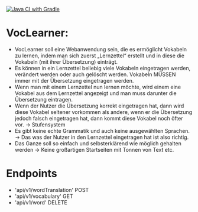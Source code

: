 [![Java CI with Gradle](https://github.com/SakaryaIbrahim/VocLearner/actions/workflows/ci.yml/badge.svg)](https://github.com/SakaryaIbrahim/VocLearner/actions/workflows/ci.yml)

# VocLearner:
- VocLearner soll eine Webanwendung sein, die es ermöglicht Vokabeln zu lernen, indem man sich zuerst „Lernzettel“ 
erstellt und in diese die Vokabeln (mit ihrer Übersetzung) einträgt.
- Es können in ein Lernzettel beliebig viele Vokabeln eingetragen werden, verändert werden oder auch gelöscht werden.
Vokabeln MÜSSEN immer mit der Übersetzung eingetragen werden. 
- Wenn man mit einem Lernzettel nun lernen möchte, wird einem eine Vokabel aus dem Lernzettel angezeigt 
und man muss darunter die Übersetzung eintragen.
- Wenn der Nutzer die Übersetzung korrekt eingetragen hat, dann wird diese Vokabel seltener vorkommen als andere, 
wenn er die Übersetzung jedoch falsch eingetragen hat, dann kommt diese Vokabel noch öfter vor. -> Stufensystem 
- Es gibt keine echte Grammatik und auch keine ausgewählten Sprachen. -> Das was der Nutzer in den Lernzettel 
eingetragen hat ist also richtig.
- Das Ganze soll so einfach und selbsterklärend wie möglich gehalten werden -> Keine großartigen Startseiten mit 
Tonnen von Text etc.

# Endpoints 
 - 'api/v1/wordTranslation'
    POST
 - 'api/v1/vocabulary'
    GET
 - 'api/v1/word'
    DELETE
